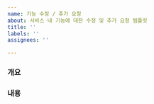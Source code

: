 ```yaml
---
name: 기능 수정 / 추가 요청
about: 서비스 내 기능에 대한 수정 및 추가 요청 템플릿
title: ''
labels: ''
assignees: ''

---
```


### 개요


### 내용
